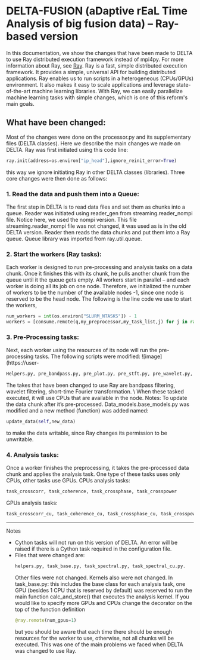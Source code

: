 # DELTA-FUSION (aDaptive rEaL Time Analysis of big fusion data) – Ray-based version

In this documentation, we show the changes that have been made to DELTA to use Ray distributed execution framework instead of mpi4py. For more information about Ray, see [Ray](https://www.ray.io/).  Ray is a fast, simple distributed execution framework. It provides a simple, universal API for building distributed applications. Ray enables us to run scripts in a heterogeneous (CPUs/GPUs) environment.  It also makes it easy to scale applications and leverage state-of-the-art machine learning libraries. With Ray, we can easily parallelize machine learning tasks with simple changes, which is one of this reform's main goals.

## What have been changed:
Most of the changes were done on the processor.py and its supplementary files (DELTA classes). Here we describe the main changes we made on DELTA. Ray was first initiated using this code line:  
```python
ray.init(address=os.environ["ip_head"],ignore_reinit_error=True) 
```
this way we ignore initiating Ray in other DELTA classes (libraries). Three core changes were then done as follows: 

### 1. Read the data and push them into a Queue: 
The first step in DELTA is to read data files and set them as chunks into a queue. Reader was initiated using reader_gen from streaming.reader_nompi file. Notice here, we used the nompi version. This file streaming.reader_nompi file was not changed, it was used as is in the old DELTA version. Reader then reads the data chunks and put them into a Ray queue. Queue library was imported from ray.util.queue. 

### 2. Start the workers (Ray tasks):
Each worker is designed to run pre-processing and analysis tasks on a data chunk. Once it finishes this with its chunk, he pulls another chunk from the queue until it the queue gets empty. All workers start in parallel – and each worker is doing all its job on one node. Therefore, we initialized the number of workers to be the number of the available nodes -1, since one node is reserved to be the head node. The following is the line code we use to start the workers, 

```python
num_workers = int(os.environ["SLURM_NTASKS"]) - 1
workers = [consume.remote(q,my_preprocessor,my_task_list,j) for j in range(num_workers)]
```

### 3. Pre-Processing tasks:

Next, each worker using the resources of its node will run the pre-processing tasks. The following scripts were modified: ![image](https://user-

```bash
Helpers.py, pre_bandpass.py, pre_plot.py, pre_stft.py, pre_wavelet.py, preprocess.py
```
The takes that have been changed to use Ray are bandpass filtering, wavelet filtering, short-time Fourier transformation. \\
When these tasked executed, it will use CPUs that are available in the node. 
Notes: To update the data chunk after it’s pre-processed. Data_models.base_models.py was modified and a new method (function) was added named: 
```python
update_data(self,new_data)
```
to make the data writable, since Ray changes its permission to be unwritable. 


### 4. Analysis tasks:
Once a worker finishes the preprocessing, it takes the pre-processed data chunk and applies the analysis task. One type of these tasks uses only CPUs, other tasks use GPUs. 
CPUs analysis tasks:
```bash
task_crosscorr, task_coherence, task_crossphase, task_crosspower
```
GPUs analysis tasks:
```bash
task_crosscorr_cu, task_coherence_cu, task_crossphase_cu, task_crosspower_cu 
```

***
Notes

* Cython tasks will not run on this version of DELTA. An error will be raised if there is a Cython task required in the configuration file. 
* Files that were changed are:
  ```bash
  helpers.py, task_base.py, task_spectral.py, task_spectral_cu.py. 
  ``` 
  Other files were not changed. Kernels also were not changed. 
  In task_base.py: this includes the base class for each analysis task, one GPU (besides 1 CPU that is reserved by default) was reserved to run the main function calc_and_store() that executes the analysis kernel. If you would like to specify more GPUs and CPUs change the decorator on the top of the function definition
  ```python
  @ray.remote(num_gpus=1)
  ```
  but you should be aware that each time there should be enough resources for the worker to use, otherwise, not all chunks will be executed. This was one of the main problems we faced when DELTA was changed to use Ray.  



